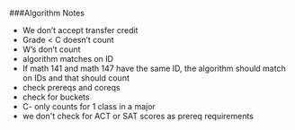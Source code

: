 ###Algorithm Notes

* We don’t accept transfer credit
* Grade < C doesn’t count
* W’s don’t count
* algorithm matches on ID
* If math 141 and math 147 have the same ID, the algorithm should match on IDs and that should count
* check prereqs and coreqs
* check for buckets
* C- only counts for 1 class in a major
* we don't check for ACT or SAT scores as prereq requirements
